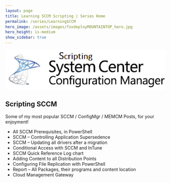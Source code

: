 ```yaml
---
layout: page
title: Learning SCCM Scripting | Series Home
permalink: /series/LearningSCCM
hero_image: /assets/images/foxdeployMOUNTAINTOP_hero.jpg
hero_height: is-medium
show_sidebar: true
---
```


![Depicts complex machinery and states 'PowerShell Graphical User Interface Toolkmaking](images/series_sccm.png)


## Scripting SCCM

Some of my most popular SCCM / ConfigMgr / MEMCM Posts, for your enjoyment!


* All SCCM Prerequisites, in PowerShell
* SCCM – Controlling Application Supersedence
* SCCM – Updating all drivers after a migration
* Conditional Access with SCCM and InTune
* SCCM Quick Reference Log chart
* Adding Content to all Distribution Points
* Configuring File Replication with PowerShell
* Report – All Packages, their programs and content location
* Cloud Management Gateway